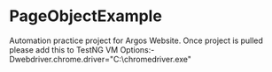# PageObjectExample
Automation practice project for Argos Website.
Once project is pulled please add this to TestNG VM Options:-Dwebdriver.chrome.driver="C:\\chromedriver.exe"
